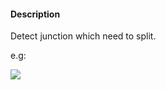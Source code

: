 #### Description

Detect junction which need to split.

e.g:

![](https://camo.githubusercontent.com/1d799ea8bb23fcc4295a36c810722d6403ff1a5b/68747470733a2f2f64326d787565667165616137736a2e636c6f756466726f6e742e6e65742f735f433035373736464242433035354335463046464145393743413331383336394439383331303037364533344533353731374333413330353645454135324245375f313530313036393237333033345f53637265656e2b53686f742b323031372d30372d32362b61742b352e30372e33332b504d2e706e67)